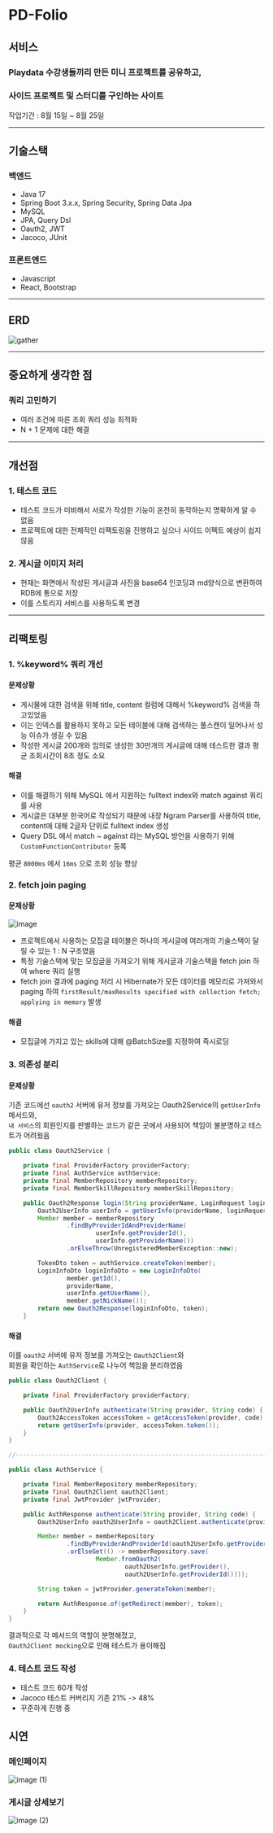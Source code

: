 # PD-Folio

## 서비스

### Playdata 수강생들끼리 만든 미니 프로젝트를 공유하고,

### 사이드 프로젝트 및 스터디를 구인하는 사이트

작업기간 : 8월 15일 ~ 8월 25일

---

## 기술스택

### 백엔드

- Java 17
- Spring Boot 3.x.x, Spring Security, Spring Data Jpa
- MySQL
- JPA, Query Dsl
- Oauth2, JWT
- Jacoco, JUnit


### 프론트엔드

- Javascript
- React, Bootstrap

---

## ERD

![gather](https://github.com/ktk8916/pdfolio-refactoring/assets/71807768/f68790f2-86f6-42f4-bc93-c9f4b9f2bb8a)

---

## 중요하게 생각한 점

### 쿼리 고민하기

- 여러 조건에 따른 조회 쿼리 성능 최적화
- N + 1 문제에 대한 해결

---

## 개선점

### 1. 테스트 코드

- 테스트 코드가 미비해서 서로가 작성한 기능이 온전히 동작하는지 명확하게 알 수 없음
- 프로젝트에 대한 전체적인 리팩토링을 진행하고 싶으나 사이드 이펙트 예상이 쉽지 않음

### 2. 게시글 이미지 처리

- 현재는 화면에서 작성된 게시글과 사진을 base64 인코딩과 md양식으로 변환하여 RDB에 통으로 저장
- 이를 스토리지 서비스를 사용하도록 변경

---

## 리팩토링

### 1. %keyword% 쿼리 개선

#### 문제상황

- 게시물에 대한 검색을 위해 title, content 컬럼에 대해서 %keyword% 검색을 하고있었음
- 이는 인덱스를 활용하지 못하고 모든 테이블에 대해 검색하는 풀스캔이 일어나서 성능 이슈가 생길 수 있음
- 작성한 게시글 200개와 임의로 생성한 30만개의 게시글에 대해 테스트한 결과 평균 조회시간이 8초 정도 소요

#### 해결

- 이를 해결하기 위해 MySQL 에서 지원하는 fulltext index와 match against 쿼리를 사용
- 게시글은 대부분 한국어로 작성되기 때문에 내장 Ngram Parser를 사용하여 title, content에 대해 2글자 단위로 fulltext index 생성
- Query DSL 에서 match ~ against 라는 MySQL 방언을 사용하기 위해 `CustomFunctionContributor` 등록


평균 `8000ms` 에서 `16ms` 으로 조회 성능 향상


### 2. fetch join paging

#### 문제상황

![image](https://github.com/ktk8916/pdfolio-refactoring/assets/71807768/b277ef40-752f-4141-9469-39d5de34ab02)

- 프로젝트에서 사용하는 모집글 테이블은 하나의 게시글에 여러개의 기술스택이 달릴 수 있는 1 : N 구조였음  
- 특정 기술스택에 맞는 모집글을 가져오기 위해 게시글과 기술스택을 fetch join 하여 where 쿼리 실행
- fetch join 결과에 paging 처리 시 Hibernate가 모든 데이터를 메모리로 가져와서 paging 하여 `firstResult/maxResults specified with collection fetch; applying in memory` 발생

#### 해결

- 모집글에 가지고 있는 skills에 대해 @BatchSize를 지정하여 즉시로딩

   
### 3. 의존성 분리

#### 문제상황

기존 코드에선 `oauth2` 서버에 유저 정보를 가져오는 Oauth2Service의 `getUserInfo` 메서드와,  
`내 서비스`의 회원인지를 판별하는 코드가 같은 곳에서 사용되어 책임이 불분명하고 테스트가 어려웠음
```java
public class Oauth2Service {

    private final ProviderFactory providerFactory;
    private final AuthService authService;
    private final MemberRepository memberRepository;
    private final MemberSkillRepository memberSkillRepository;

    public Oauth2Response login(String providerName, LoginRequest loginRequest){
        Oauth2UserInfo userInfo = getUserInfo(providerName, loginRequest.accessToken());
        Member member = memberRepository
                .findByProviderIdAndProviderName(
                        userInfo.getProviderId(),
                        userInfo.getProviderName())
                .orElseThrow(UnregisteredMemberException::new);

        TokenDto token = authService.createToken(member);
        LoginInfoDto loginInfoDto = new LoginInfoDto(
                member.getId(),
                providerName,
                userInfo.getUserName(),
                member.getNickName());
        return new Oauth2Response(loginInfoDto, token);
    }
```

#### 해결

이를 `oauth2` 서버에 유저 정보를 가져오는 `Oauth2Client`와  
회원을 확인하는 `AuthService`로 나누어 책임을 분리하였음

```java
public class Oauth2Client {

    private final ProviderFactory providerFactory;

    public Oauth2UserInfo authenticate(String provider, String code) {
        Oauth2AccessToken accessToken = getAccessToken(provider, code);
        return getUserInfo(provider, accessToken.token());
    }
}

//-----------------------------------------------------------------------------------------------------------

public class AuthService {

    private final MemberRepository memberRepository;
    private final Oauth2Client oauth2Client;
    private final JwtProvider jwtProvider;

    public AuthResponse authenticate(String provider, String code) {
        Oauth2UserInfo oauth2UserInfo = oauth2Client.authenticate(provider, code);

        Member member = memberRepository
                .findByProviderAndProviderId(oauth2UserInfo.getProvider(), oauth2UserInfo.getProviderId())
                .orElseGet(() -> memberRepository.save(
                        Member.fromOauth2(
                                oauth2UserInfo.getProvider(),
                                oauth2UserInfo.getProviderId())));

        String token = jwtProvider.generateToken(member);

        return AuthResponse.of(getRedirect(member), token);
    }
}
```

결과적으로 각 메서드의 역할이 분명해졌고,  
`Oauth2Client mocking`으로 인해 테스트가 용이해짐

### 4. 테스트 코드 작성

 - 테스트 코드 60개 작성
 - Jacoco 테스트 커버리지 기존 21% -> 48%
 - 꾸준하게 진행 중

## 시연

### 메인페이지
![image (1)](https://github.com/pdfolio/server/assets/71807768/305f47b5-c57a-4310-8758-e246b71c1114)


### 게시글 상세보기
![image (2)](https://github.com/pdfolio/server/assets/71807768/bcc927ff-11e6-4024-aac0-486cbe66ab6b)

